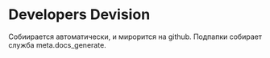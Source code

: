 # Developers Devision

Собиирается автоматически, и мирорится на github. Подпапки собирает служба meta.docs_generate.

